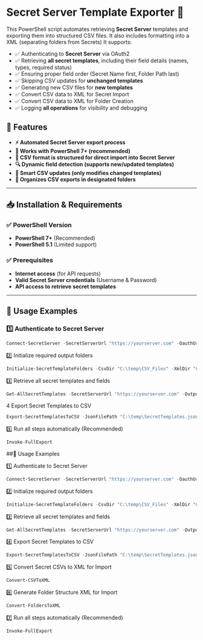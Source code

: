 # Secret Server Template Exporter 🚀

This PowerShell script automates retrieving **Secret Server** templates and exporting them into structured CSV files. It also includes formatting into a XML (separating folders from Secrets) It supports:
- ✅ Authenticating to **Secret Server** via OAuth2
- ✅ Retrieving **all secret templates**, including their field details (names, types, required status)
- ✅ Ensuring proper field order (Secret Name first, Folder Path last)
- ✅ Skipping CSV updates for **unchanged templates**
- ✅ Generating new CSV files for **new templates**
- ✅ Convert CSV data to XML for Secret Import
- ✅ Convert CSV data to XML for Folder Creation
- ✅ Logging **all operations** for visibility and debugging

## 📌 Features
- **⚡ Automated Secret Server export process**
- **🎯 Works with PowerShell 7+ (recommended)**
- **📝 CSV format is structured for direct import into Secret Server**
- **🔍 Dynamic field detection (supports new/updated templates)**
- **🔄 Smart CSV updates (only modifies changed templates)**
- **📂 Organizes CSV exports in designated folders**

---

## 📥 **Installation & Requirements**
### ✅ **PowerShell Version**
- **PowerShell 7+** (Recommended)
- **PowerShell 5.1** (Limited support)

### ✅ **Prerequisites**
- **Internet access** (for API requests)
- **Valid Secret Server credentials** (Username & Password)
- **API access to retrieve secret templates**

---

## 🚀 **Usage Examples**
### **1️⃣ Authenticate to Secret Server**
```powershell
Connect-SecretServer -SecretServerUrl "https://yourserver.com" -OauthUrl "https://yourserver.com/oauth2/token"
```
2️⃣ Initialize required output folders
```powershell
Initialize-SecretTemplateFolders -CsvDir "C:\temp\CSV_Files" -XmlDir "C:\temp\XML_Files"
```                       
3️⃣ Retrieve all secret templates and fields                       
```powershell
Get-AllSecretTemplates -SecretServerUrl "https://yourserver.com" -OutputPath "C:\temp\SecretTemplates.json"
```
4️ Export Secret Templates to CSV
```powershell
Export-SecretTemplatesToCSV -JsonFilePath "C:\temp\SecretTemplates.json" -CsvDir "C:\temp\CSV_Files"
```
5️⃣ Run all steps automatically (Recommended)
```powershell
Invoke-FullExport
```


##🚀 Usage Examples

1️⃣ Authenticate to Secret Server
```powershell
Connect-SecretServer -SecretServerUrl "https://yourserver.com" -OauthUrl "https://yourserver.com/oauth2/token"
```
2️⃣ Initialize required output folders
```powershell
Initialize-SecretTemplateFolders -CsvDir "C:\temp\CSV_Files" -XmlDir "C:\temp\XML_Files"
```
3️⃣ Retrieve all secret templates and fields
```powershell
Get-AllSecretTemplates -SecretServerUrl "https://yourserver.com" -OutputPath "C:\temp\SecretTemplates.json"
```
4️⃣ Export Secret Templates to CSV
```powershell
Export-SecretTemplatesToCSV -JsonFilePath "C:\temp\SecretTemplates.json" -CsvDir "C:\temp\CSV_Files"
```
5️⃣ Convert Secret CSVs to XML for Import
```powershell
Convert-CSVToXML
```
6️⃣ Generate Folder Structure XML for Import
```powershell
Convert-FoldersToXML
```
7️⃣ Run all steps automatically (Recommended)
```powershell
Invoke-FullExport
```

